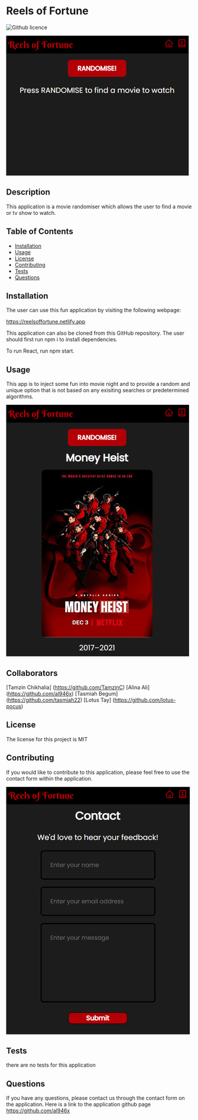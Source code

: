 # Reels of Fortune
  ![Github licence](http://img.shields.io/badge/license-MIT-yellow.svg)


<img src =./src/images/01startscreen.png>





  ## Description
  This application is a movie randomiser which allows the user to find a movie or tv show to watch. 

  ## Table of Contents
  - [Installation](#installation)
  - [Usage](#usage)
  - [License](#license)
  - [Contributing](#contributing)
  - [Tests](#tests)
  - [Questions](#questions)

  ## Installation
  The user can use this fun application by visiting the following webpage: 

https://reelsoffortune.netlify.app

This application can also be cloned from this GitHub repository. The user should first run npm i to install dependencies.

To run React, run npm start.

  ## Usage
  This app is to inject some fun into movie night and to provide a random and unique option that is not based on any exisiting searches or predetermined algorithms.

  <img src =./src/images/02randompick.png>

  ## Collaborators
  
  [Tamzin Chikhalia] (https://github.com/TamzinC)
  [Alina Ali] (https://github.com/al946x)
  [Tasmiah Begum] (https://github.com/tasmiah22)
  [Lotus Tay] (https://github.com/lotus-pocus)
  


  ## License
  The license for this project is MIT

  ## Contributing
  If you would like to contribute to this application, please feel free to use the contact form within the application.

  <img src =./src/images/03contactform.png>



  ## Tests
  there are no tests for this application

  ## Questions
  If you have any questions, please contact us through the contact form on the application. Here is a link to the application github page https://github.com/al946x

